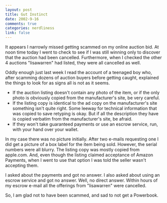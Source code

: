 ```yaml
--- 
layout: post
title: Gut Instinct
date: 2002-9-16
comments: true
categories: nerdliness
link: false
---
```

It appears I narrowly missed getting scammed on my online auction bid. At noon time today I went to check to see if I was still winning only to discover that the auction had been cancelled. Furthermore, when I checked the other 4 auctions "lisawarren" had listed, they were all cancelled as well.

Oddly enough just last week I read the account of a teenaged boy who, after scamming dozens of auction buyers before getting caught, explained the things to look for as signs all is not as it seems.
<ul>
<li>If the auction listing doesn't contain any photo of the item, or if the only photo is obviously copied from the manufacturer's site, be very careful. </li>

<li>If the listing copy is identical to the ad copy on the manufacturer's site something isn't quite right. Some leeway for technical information that was copied to save retyping is okay. But if all the description they have is copied verbatim from the manufacturer's site, be afraid.</li>

<li>If they won't take guaranteed payments or use an escrow service, run, with your hand over your wallet.</li>
</ul><p>
In my case there was no picture initially. After two e-mails requesting one I did get a picture of a box label for the item being sold. However, the serial numbers were all blurry. The listing copy was mostly copied from apple.com. And, even though the listing claimed acceptance of Amazon Payments, when I went to use that option I was told the seller wasn't accepting them.

I asked about the payments and got no answer. I also asked about using an escrow service and got no answer. Well, no direct answer. Within hours of my escrow e-mail all the offerings from "lisawarren" were cancelled.

So, I am glad not to have been scammed, and sad to not get a Powerbook.
